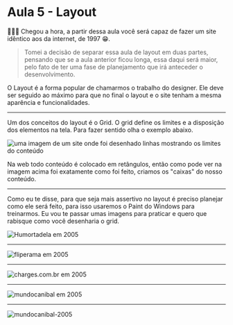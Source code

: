 # Aula 5 - Layout

🥁🥁🥁 Chegou a hora, a partir dessa aula você será capaz de fazer um site idêntico aos da internet, de 1997 😁.

> Tomei a decisão de separar essa aula de layout em duas partes, pensando que se a aula anterior ficou longa, essa daqui será maior, pelo fato de ter uma fase de planejamento que irá anteceder o desenvolvimento.

O Layout é a forma popular de chamarmos o trabalho do designer. Ele deve ser seguido ao máximo para que no final o layout e o site tenham a mesma aparência e funcionalidades.

---

Um dos conceitos do layout é o Grid. O grid define os limites e a disposição dos elementos na tela. Para fazer sentido olha o exemplo abaixo.

![uma imagem de um site onde foi desenhado linhas mostrando os limites do conteúdo](https://user-images.githubusercontent.com/27368585/103325051-b9b92d00-4a28-11eb-89f9-114a42d6e7e5.png)

Na web todo conteúdo é colocado em retângulos, então como pode ver na imagem acima foi exatamente como foi feito, criamos os "caixas" do nosso conteúdo.

---

Como eu te disse, para que seja mais assertivo no layout é preciso planejar como ele será feito, para isso usaremos o Paint do Windows para treinarmos. Eu vou te passar umas imagens para praticar e quero que rabisque como você desenharia o grid.

![Humortadela em 2005](https://user-images.githubusercontent.com/27368585/103325287-e0c42e80-4a29-11eb-904f-7f5da32c87d0.png)

---

![fliperama em 2005](https://user-images.githubusercontent.com/27368585/103325443-a6a75c80-4a2a-11eb-98d6-3ad414317fb5.png)

---

![charges.com.br em 2005](https://user-images.githubusercontent.com/27368585/103325648-63012280-4a2b-11eb-8c0e-beef0a74bdd2.png)

---

![mundocanibal em 2005](https://user-images.githubusercontent.com/27368585/103347361-8486fc00-4a75-11eb-8516-7594eac49d5f.png)

---

![mundocanibal-2005](https://user-images.githubusercontent.com/27368585/103347980-5dc9c500-4a77-11eb-886e-72d9b796538b.png)
